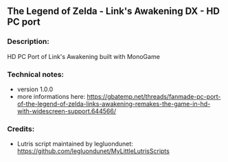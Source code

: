 ## The Legend of Zelda - Link's Awakening DX - HD PC port
### Description:
HD PC Port of Link's Awakening built with MonoGame
### Technical notes:
- version 1.0.0
- more informations here: https://gbatemp.net/threads/fanmade-pc-port-of-the-legend-of-zelda-links-awakening-remakes-the-game-in-hd-with-widescreen-support.644566/
### Credits:
- Lutris script maintained by legluondunet: https://github.com/legluondunet/MyLittleLutrisScripts
